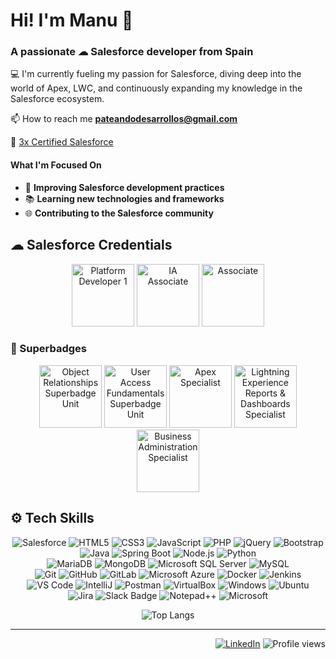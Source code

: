 # Hi! I'm Manu 👋

### A passionate ☁ Salesforce developer from Spain

💻 I'm currently fueling my passion for Salesforce, diving deep into the world of Apex, LWC, and continuously expanding my knowledge in the Salesforce ecosystem. 

📫 How to reach me **pateandodesarrollos@gmail.com**

🥇 [3x Certified Salesforce](https://www.salesforce.com/trailblazer/manuelvillencano)

#### What I'm Focused On

- 🚀 **Improving Salesforce development practices**
- 📚 **Learning new technologies and frameworks**
- 🌐 **Contributing to the Salesforce community**

## ☁ Salesforce Credentials

<div align="center">
  <img src="https://drm.file.force.com/servlet/servlet.ImageServer?id=0153k00000A5Mtz&oid=00DF0000000gZsu&lastMod=1617268528000" height="100" alt="Platform Developer 1"/>
  <img src="https://drm.file.force.com/servlet/servlet.ImageServer?id=0153k00000BEqgH&oid=00DF0000000gZsu&lastMod=1693557495000" height="100" alt="IA Associate"/>  
  <img src="https://drm.file.force.com/servlet/servlet.ImageServer?id=0153k000008zZI2&oid=00DF0000000gZsu&lastMod=1662618561000" height="100" alt="Associate"/>
</div>

### 🏅 Superbadges

<div align="center">
  <img src="https://res.cloudinary.com/hy4kyit2a/f_auto,fl_lossy,q_70/learn/superbadges/superbadge-object-relationships-sbu/21ab49e84127030e1436cf8c0ef8629c_badge.png" height="100" alt="Object Relationships Superbadge Unit"/>
  <img src="https://res.cloudinary.com/hy4kyit2a/f_auto,fl_lossy,q_70/learn/superbadges/superbadge_object_access_sbu/0a45484a33c924c1eb1898c662711095_badge.png" height="100" alt="User Access Fundamentals Superbadge Unit"/>  
  <img src="https://res.cloudinary.com/hy4kyit2a/f_auto,fl_lossy,q_70/learn/superbadges/superbadge_apex/2d3426c48dc056fd5c083ecb5cb66a56_badge.png" height="100" alt="Apex Specialist"/>
  <img src="https://res.cloudinary.com/hy4kyit2a/f_auto,fl_lossy,q_70/learn/superbadges/superbadge-lex-rd/e4f8cec0ddd1f90075424aa2c8b41d68_badge.png" height="100" alt="Lightning Experience Reports & Dashboards Specialist"/>  
  <img src="https://res.cloudinary.com/hy4kyit2a/f_auto,fl_lossy,q_70/learn/superbadges/superbadge_business_specialist/c7717008150574ed92fa7f5ea8d9d213_badge.png" height="100" alt="Business Administration Specialist"/>  
</div>

## ⚙ Tech Skills
<!--
#### CRM
![Salesforce](https://img.shields.io/badge/Salesforce-00A1E0?style=for-the-badge&logo=Salesforce&logoColor=white)

#### Frontend

![HTML5](https://img.shields.io/badge/HTML5-E34F26?style=for-the-badge&logo=html5&logoColor=white)
![CSS3](https://img.shields.io/badge/CSS3-1572B6?style=for-the-badge&logo=css3&logoColor=white)
![JavaScript](https://img.shields.io/badge/JavaScript-F7DF1E?style=for-the-badge&logo=javascript&logoColor=black)
![PHP](https://img.shields.io/badge/php-%23777BB4.svg?style=for-the-badge&logo=php&logoColor=white)
![jQuery](https://img.shields.io/badge/jquery-0769AD.svg?style=for-the-badge&logo=jquery&logoColor=white)
![Bootstrap](https://img.shields.io/badge/Bootstrap-563D7C?style=for-the-badge&logo=bootstrap&logoColor=white)

#### Backend

![Java](https://img.shields.io/badge/Java-ED8B00?style=for-the-badge&logo=openjdk&logoColor=white)
![Spring Boot](https://img.shields.io/badge/spring%20boot-6DB33F.svg?style=for-the-badge&logo=springboot&logoColor=white)
![Node.js](https://img.shields.io/badge/node.js-339933.svg?style=for-the-badge&logo=nodedotjs&logoColor=white)
![Python](https://img.shields.io/badge/Python-14354C?style=for-the-badge&logo=python&logoColor=white)

#### Database

![MariaDB](https://img.shields.io/badge/MariaDB-003545?style=for-the-badge&logo=mariadb&logoColor=white)
![MongoDB](https://img.shields.io/badge/MongoDB-4EA94B?style=for-the-badge&logo=mongodb&logoColor=white)
![Microsoft SQL Server](https://img.shields.io/badge/Microsoft%20SQL%20Server-CC2927?style=for-the-badge&logo=microsoft%20sql%20server&logoColor=white)
![MySQL](https://img.shields.io/badge/MySQL-005C84?style=for-the-badge&logo=mysql&logoColor=white)

#### Version Control & CI/CD

![Git](https://img.shields.io/badge/git-F05032.svg?style=for-the-badge&logo=git&logoColor=white)
![GitHub](https://img.shields.io/badge/github-181717.svg?style=for-the-badge&logo=github&logoColor=white)
![GitLab](https://img.shields.io/badge/gitlab-181717.svg?style=for-the-badge&logo=gitlab&logoColor=white)
![Docker](https://img.shields.io/badge/docker-2496ED.svg?style=for-the-badge&logo=docker&logoColor=white)
![Jenkins](https://img.shields.io/badge/jenkins-D24939.svg?style=for-the-badge&logo=jenkins&logoColor=white)

#### Cloud/Hosting/Tools

![Microsoft Azure](https://img.shields.io/badge/Microsoft_Azure-0089D6?style=for-the-badge&logo=microsoft-azure&logoColor=white)

#### Preferred IDEs & Tools

![VS Code](https://img.shields.io/badge/vscode-007ACC.svg?style=for-the-badge&logo=visualstudiocode&logoColor=white)
![IntelliJ](https://img.shields.io/badge/IntelliJ_IDEA-000000.svg?style=for-the-badge&logo=intellij-idea&logoColor=white)
![Postman](https://img.shields.io/badge/postman-FF6C37.svg?style=for-the-badge&logo=postman&logoColor=white)
![VirtualBox](https://img.shields.io/badge/virtualbox-183A61.svg?style=for-the-badge&logo=virtualbox&logoColor=white)
![Ubuntu](https://img.shields.io/badge/ubuntu-E95420.svg?style=for-the-badge&logo=ubuntu&logoColor=white)
-->
<div align="center">
  
![Salesforce](https://img.shields.io/badge/Salesforce-00A1E0?logo=Salesforce&logoColor=white)
![HTML5](https://img.shields.io/badge/HTML5-E34F26?logo=html5&logoColor=white)
![CSS3](https://img.shields.io/badge/CSS3-1572B6?logo=css3&logoColor=white)
![JavaScript](https://img.shields.io/badge/JavaScript-F7DF1E?logo=javascript&logoColor=black)
![PHP](https://img.shields.io/badge/php-%23777BB4.svg?logo=php&logoColor=white)
![jQuery](https://img.shields.io/badge/jquery-0769AD.svg?logo=jquery&logoColor=white)
![Bootstrap](https://img.shields.io/badge/Bootstrap-563D7C?logo=bootstrap&logoColor=white)
<br>
![Java](https://img.shields.io/badge/Java-ED8B00?logo=openjdk&logoColor=white)
![Spring Boot](https://img.shields.io/badge/spring%20boot-6DB33F.svg?logo=springboot&logoColor=white)
![Node.js](https://img.shields.io/badge/node.js-339933.svg?logo=nodedotjs&logoColor=white)
![Python](https://img.shields.io/badge/Python-14354C?logo=python&logoColor=white)
<br>
![MariaDB](https://img.shields.io/badge/MariaDB-003545?logo=mariadb&logoColor=white)
![MongoDB](https://img.shields.io/badge/MongoDB-4EA94B?logo=mongodb&logoColor=white)
![Microsoft SQL Server](https://img.shields.io/badge/Microsoft%20SQL%20Server-CC2927?logo=microsoft%20sql%20server&logoColor=white)
![MySQL](https://img.shields.io/badge/MySQL-005C84?logo=mysql&logoColor=white)
<br>
![Git](https://img.shields.io/badge/git-F05032.svg?logo=git&logoColor=white)
![GitHub](https://img.shields.io/badge/github-181717.svg?logo=github&logoColor=white)
![GitLab](https://img.shields.io/badge/gitlab-181717.svg?logo=gitlab&logoColor=white)
![Microsoft Azure](https://img.shields.io/badge/Microsoft_Azure-0089D6?logo=microsoft-azure&logoColor=white)
![Docker](https://img.shields.io/badge/docker-2496ED.svg?logo=docker&logoColor=white)
![Jenkins](https://img.shields.io/badge/jenkins-D24939.svg?logo=jenkins&logoColor=white)
<br>
![VS Code](https://img.shields.io/badge/vscode-007ACC.svg?logo=visualstudiocode&logoColor=white)
![IntelliJ](https://img.shields.io/badge/IntelliJ_IDEA-000000.svg?logo=intellij-idea&logoColor=white)
![Postman](https://img.shields.io/badge/postman-FF6C37.svg?logo=postman&logoColor=white)
![VirtualBox](https://img.shields.io/badge/virtualbox-183A61.svg?logo=virtualbox&logoColor=white)
![Windows](https://img.shields.io/badge/Windows-0078D6?logo=windows&logoColor=white)
![Ubuntu](https://img.shields.io/badge/ubuntu-E95420.svg?logo=ubuntu&logoColor=white)
<br>
![Jira](https://img.shields.io/badge/Jira-0052CC?logo=jira&logoColor=fff)
![Slack Badge](https://img.shields.io/badge/Slack-4A154B?logo=slack&logoColor=fff)
![Notepad++](https://img.shields.io/badge/Notepad++-90E59A.svg?&logo=notepad%2b%2b&logoColor=black)
![Microsoft](https://img.shields.io/badge/Microsoft-0078D4?logo=microsoft&logoColor=white)
</div>

<div align="center">
  
  ![Top Langs](https://github-readme-stats.vercel.app/api/top-langs/?username=manvil95&hide_border=true&layout=compact&theme=dracula&locale=en&show_icons=true)
</div>

---
<!--### Let's Connect-->
<div align="right">
  
[![LinkedIn](https://img.shields.io/badge/LinkedIn-0077B5?logo=linkedin&logoColor=white)](https://linkedin.com/in/manuvillen)
![Profile views](https://komarev.com/ghpvc/?username=manvil95&label=Profile%20views&color=0e75b6&style=flat)

</div>

<!-- Uncomment below to add your GitHub stats

<img src="https://github-readme-stats.vercel.app/api/top-langs?username=manvil95&locale=en&hide_title=false&layout=compact&card_width=320&langs_count=5&theme=dracula&hide_border=false" height="150" alt="languages graph"  />
![Manu's GitHub stats](https://github-readme-stats.vercel.app/api?username=manvil95&show_icons=true&locale=en)
![Top Languages](https://github-readme-stats.vercel.app/api/top-langs?username=manvil95&show_icons=true&locale=en&layout=compact)
![GitHub Streak](https://github-readme-streak-stats.herokuapp.com/?user=manvil95)
![GitHub Trophies](https://github-profile-trophy.vercel.app/?username=manvil95)

-->
